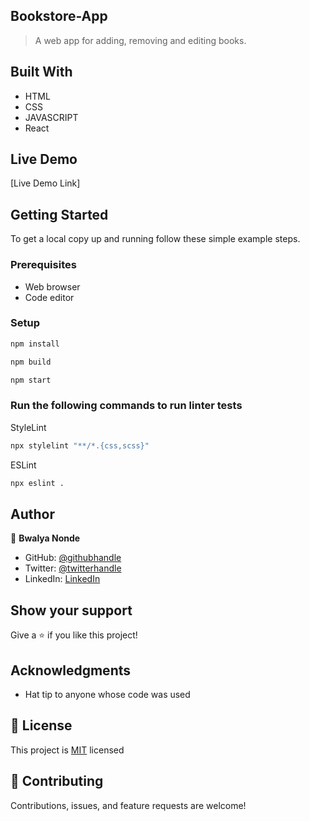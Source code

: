 ## Bookstore-App

> A web app for adding, removing and editing books.

## Built With

- HTML
- CSS
- JAVASCRIPT
- React

## Live Demo
[Live Demo Link]

## Getting Started

To get a local copy up and running follow these simple example steps.

### Prerequisites

- Web browser
- Code editor

### Setup

```bash
npm install
```

```bash
npm build
```

```bash
npm start
```

### Run the following commands to run linter tests

StyleLint
```bash
npx stylelint "**/*.{css,scss}"
```

ESLint
```bash
npx eslint .
```

## Author

👤 **Bwalya Nonde**

- GitHub: [@githubhandle](https://github.com/BwalyaNonde)
- Twitter: [@twitterhandle](https://twitter.com/nonde_bwalya)
- LinkedIn: [LinkedIn](https://www.linkedin.com/in/bwalya-nonde-5865601a9/)

## Show your support

Give a ⭐️ if you like this project!

## Acknowledgments

- Hat tip to anyone whose code was used

## 📝 License

This project is [MIT](./MIT.md) licensed

## 🤝 Contributing

Contributions, issues, and feature requests are welcome!

